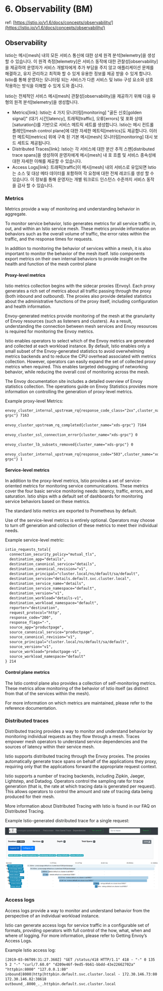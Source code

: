 # 6. Observability \(BM\)

ref: [https://istio.io/v1.6/docs/concepts/observability/](https://istio.io/v1.6/docs/concepts/observability/)

## Observability

Istio는 메시\[mesh\] 내의 모든 서비스 통신에 대한 상세  원격 분석\[telemetry\]을 생성할 수 있습니다. 이 원격 측정\[telemetry\]은 서비스 동작에 대한 관찰성\[observability\]을 제공하여 운영자가 서비스 개발자에게 추가 부담을 주지 않고 애플리케이션 문제를 해결하고, 유지 관리하고 최적화 할 수 있게 유용한 정보를 제공 받을 수 있게 합니다. Istio를 통해 운영자는 모니터링 되는 서비스가 다른 서비스 및 Istio 구성 요소와 상호 작용하는 방식을 이해할 수 있게 도와 줍니다.

Istio는 전체적인 서비스 메시\[mesh\] 관찰성\[observability\]을 제공하기 위해 다음 유형의 원격 분석\[telemetry\]을 생성합니다.

* Metrics\[link\]: Istio는 4 가지 모니터링\[monitoring\] "골든 신호\[golden signal\]" \(대기 시간\[latency\], 트래픽\[traffic\], 오류\[errors\] 및 포화 상태\[saturation\]\)를 기반으로 서비스 메트릭 세트를 생성합니다. Istio는 메시 컨트롤 플레인\[mesh control plane\]에 대한 자세한 메트릭\[metrics\]도 제공합니다. 이러한 메트릭\[metrics\] 위에 구축 된 기본 메시\[mesh\] 모니터링\[monitoring\] 대시 보드 세트도 제공됩니다.
* Distributed Traces\[link\]: Istio는 각 서비스에 대한 분산 추적 스팬\[distributed trace spans\]을 생성하여 운영자에게 메시\[mesh\] 내 호 흐름 및 서비스 종속성에 대한 자세한 이해를 제공할 수 있습니다.
* Access Logs\[link\]: 트래픽\[traffic\]이 메시\[mesh\] 내의 서비스로 유입되면 Istio는 소스 및 대상 메타 데이터를 포함하여 각 요청에 대한 전체 레코드를 생성 할 수 있습니다. 이 정보를 통해 운영자는 개별 워크로드 인스턴스 수준까지 서비스 동작을 감사 할 수 있습니다.

### Metrics

Metrics provide a way of monitoring and understanding behavior in aggregate.

To monitor service behavior, Istio generates metrics for all service traffic in, out, and within an Istio service mesh. These metrics provide information on behaviors such as the overall volume of traffic, the error rates within the traffic, and the response times for requests.

In addition to monitoring the behavior of services within a mesh, it is also important to monitor the behavior of the mesh itself. Istio components export metrics on their own internal behaviors to provide insight on the health and function of the mesh control plane

#### Proxy-level metrics

Istio metrics collection begins with the sidecar proxies \(Envoy\). Each proxy generates a rich set of metrics about all traffic passing through the proxy \(both inbound and outbound\). The proxies also provide detailed statistics about the administrative functions of the proxy itself, including configuration and health information.



Envoy-generated metrics provide monitoring of the mesh at the granularity of Envoy resources \(such as listeners and clusters\). As a result, understanding the connection between mesh services and Envoy resources is required for monitoring the Envoy metrics.



Istio enables operators to select which of the Envoy metrics are generated and collected at each workload instance. By default, Istio enables only a small subset of the Envoy-generated statistics to avoid overwhelming metrics backends and to reduce the CPU overhead associated with metrics collection. However, operators can easily expand the set of collected proxy metrics when required. This enables targeted debugging of networking behavior, while reducing the overall cost of monitoring across the mesh.



The Envoy documentation site includes a detailed overview of Envoy statistics collection. The operations guide on Envoy Statistics provides more information on controlling the generation of proxy-level metrics.



Example proxy-level Metrics:

```text
envoy_cluster_internal_upstream_rq{response_code_class="2xx",cluster_name="xds-grpc"} 7163

envoy_cluster_upstream_rq_completed{cluster_name="xds-grpc"} 7164

envoy_cluster_ssl_connection_error{cluster_name="xds-grpc"} 0

envoy_cluster_lb_subsets_removed{cluster_name="xds-grpc"} 0

envoy_cluster_internal_upstream_rq{response_code="503",cluster_name="xds-grpc"} 1
```

#### Service-level metrics <a id="service-level-metrics"></a>

In addition to the proxy-level metrics, Istio provides a set of service-oriented metrics for monitoring service communications. These metrics cover the four basic service monitoring needs: latency, traffic, errors, and saturation. Istio ships with a default set of dashboards for monitoring service behaviors based on these metrics.



The standard Istio metrics are exported to Prometheus by default.



Use of the service-level metrics is entirely optional. Operators may choose to turn off generation and collection of these metrics to meet their individual needs.



Example service-level metric:

```text
istio_requests_total{
  connection_security_policy="mutual_tls",
  destination_app="details",
  destination_canonical_service="details",
  destination_canonical_revision="v1",
  destination_principal="cluster.local/ns/default/sa/default",
  destination_service="details.default.svc.cluster.local",
  destination_service_name="details",
  destination_service_namespace="default",
  destination_version="v1",
  destination_workload="details-v1",
  destination_workload_namespace="default",
  reporter="destination",
  request_protocol="http",
  response_code="200",
  response_flags="-",
  source_app="productpage",
  source_canonical_service="productpage",
  source_canonical_revision="v1",
  source_principal="cluster.local/ns/default/sa/default",
  source_version="v1",
  source_workload="productpage-v1",
  source_workload_namespace="default"
} 214
```

#### Control plane metrics

The Istio control plane also provides a collection of self-monitoring metrics. These metrics allow monitoring of the behavior of Istio itself \(as distinct from that of the services within the mesh\).



For more information on which metrics are maintained, please refer to the reference documentation.

### Distributed traces <a id="distributed-traces"></a>

Distributed tracing provides a way to monitor and understand behavior by monitoring individual requests as they flow through a mesh. Traces empower mesh operators to understand service dependencies and the sources of latency within their service mesh.



Istio supports distributed tracing through the Envoy proxies. The proxies automatically generate trace spans on behalf of the applications they proxy, requiring only that the applications forward the appropriate request context.



Istio supports a number of tracing backends, including Zipkin, Jaeger, Lightstep, and Datadog. Operators control the sampling rate for trace generation \(that is, the rate at which tracing data is generated per request\). This allows operators to control the amount and rate of tracing data being produced for their mesh.



More information about Distributed Tracing with Istio is found in our FAQ on Distributed Tracing.



Example Istio-generated distributed trace for a single request:

![](../.gitbook/assets/istio-tracing-details-zipkin.png)

### Access logs <a id="access-logs"></a>

Access logs provide a way to monitor and understand behavior from the perspective of an individual workload instance.



Istio can generate access logs for service traffic in a configurable set of formats, providing operators with full control of the how, what, when and where of logging. For more information, please refer to Getting Envoy’s Access Logs.



Example Istio access log:

```text
[2019-03-06T09:31:27.360Z] "GET /status/418 HTTP/1.1" 418 - "-" 0 135 5 2 "-" "curl/7.60.0" "d209e46f-9ed5-9b61-bbdd-43e22662702a" "httpbin:8000" "127.0.0.1:80" inbound|8000|http|httpbin.default.svc.cluster.local - 172.30.146.73:80 172.30.146.82:38618 outbound_.8000_._.httpbin.default.svc.cluster.local
```



